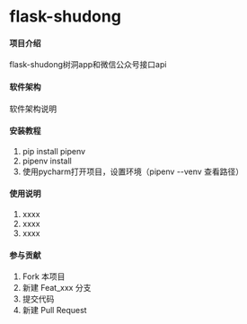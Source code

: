 # flask-shudong

#### 项目介绍
flask-shudong树洞app和微信公众号接口api

#### 软件架构
软件架构说明


#### 安装教程

1. pip install pipenv
2. pipenv install
3. 使用pycharm打开项目，设置环境（pipenv --venv 查看路径）

#### 使用说明

1. xxxx
2. xxxx
3. xxxx

#### 参与贡献

1. Fork 本项目
2. 新建 Feat_xxx 分支
3. 提交代码
4. 新建 Pull Request
